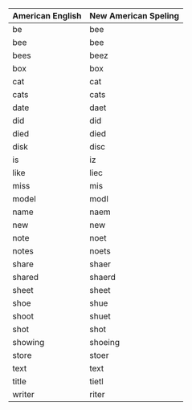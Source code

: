 | American English  | New American Speling |
| --- | --- |
| be | bee |
| bee | bee |
| bees | beez |
| box | box |
| cat | cat |
| cats | cats |
| date | daet |
| did | did |
| died | died |
| disk | disc |
| is | iz |
| like | liec |
| miss | mis |
| model | modl |
| name | naem |
| new | new |
| note | noet |
| notes | noets |
| share | shaer |
| shared | shaerd |
| sheet | sheet |
| shoe | shue |
| shoot | shuet |
| shot | shot |
| showing | shoeing |
| store | stoer |
| text | text |
| title | tietl |
| writer  | riter |
